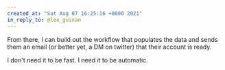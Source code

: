 ```yaml
---
created_at: "Sat Aug 07 16:25:16 +0000 2021"
in_reply_to: @leo_guinan
---
```


From there, I can build out the workflow that populates the data and sends them an email (or better yet, a DM on twitter) that their account is ready. 

I don't need it to be fast. I need it to be automatic.